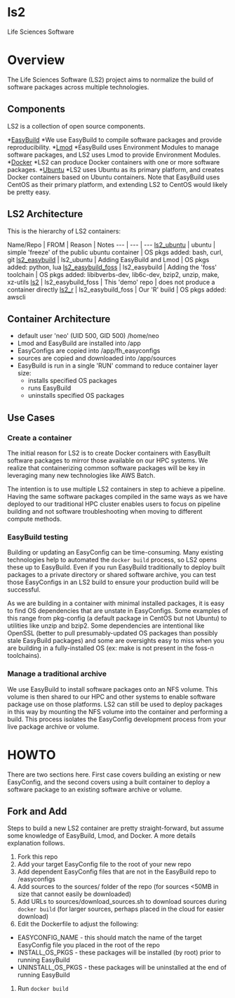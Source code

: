 # ls2
Life Sciences Software

# Overview
The Life Sciences Software (LS2) project aims to normalize the build of software packages across multiple technologies.

## Components
LS2 is a collection of open source components.

*[EasyBuild](https://easybuilders.github.io/easybuild/)
  *We use EasyBuild to compile software packages and provide reproducibility.
*[Lmod](https://github.com/TACC/Lmod)
  *EasyBuild uses Environment Modules to manage software packages, and LS2 uses Lmod to provide Environment Modules.
*[Docker](https://www.docker.com/)
  *LS2 can produce Docker containers with one or more software packages.
*[Ubuntu](https://www.ubuntu.com/)
  *LS2 uses Ubuntu as its primary platform, and creates Docker containers based on Ubuntu containers. Note that EasyBuild uses CentOS as their primary platform, and extending LS2 to CentOS would likely be pretty easy.

## LS2 Architecture
This is the hierarchy of LS2 containers:

Name/Repo | FROM | Reason | Notes
--- | --- | ---
[ls2_ubuntu](https://github.com/FredHutch/ls2_ubuntu) | ubuntu | simple 'freeze' of the public ubuntu container | OS pkgs added: bash, curl, git
[ls2_easybuild](https://github.com/FredHutch/ls2_easybuild) | ls2_ubuntu | Adding EasyBuild and Lmod | OS pkgs added: python, lua
[ls2_easybuild_foss](https://github.com/FredHutch/ls2_easybuild_foss) | ls2_easybuild | Adding the 'foss' toolchain | OS pkgs added: libibverbs-dev, lib6c-dev, bzip2, unzip, make, xz-utils
[ls2](https://github.com/FredHutch/ls2) | ls2_easybuild_foss | This 'demo' repo | does not produce a container directly
[ls2_r](https://github.com/FredHutch/ls2_r) | ls2_easybuild_foss | Our 'R' build | OS pkgs added: awscli

## Container Architecture
* default user 'neo' (UID 500, GID 500) /home/neo
* Lmod and EasyBuild are installed into /app
* EasyConfigs are copied into /app/fh_easyconfigs
* sources are copied and downloaded into /app/sources
* EasyBuild is run in a single 'RUN' command to reduce container layer size:
  * installs specified OS packages
  * runs EasyBuild
  * uninstalls specified OS packages

## Use Cases

### Create a container
The initial reason for LS2 is to create Docker containers with EasyBuilt software packages to mirror those available on our HPC systems. We realize that containerizing common software packages will be key in leveraging many new technologies like AWS Batch.

The intention is to use multiple LS2 containers in step to achieve a pipeline. Having the same software packages compiled in the same ways as we have deployed to our traditional HPC cluster enables users to focus on pipeline building and not software troubleshooting when moving to different compute methods.

### EasyBuild testing
Building or updating an EasyConfig can be time-consuming. Many existing technologies help to automated the `docker build` process, so LS2 opens these up to EasyBuild. Even if you run EasyBuild traditionally to deploy built packages to a private directory or shared software archive, you can test those EasyConfigs in an LS2 build to ensure your production build will be successful.

As we are building in a container with minimal installed packages, it is easy to find OS dependencies that are unstate in EasyConfigs. Some examples of this range from pkg-config (a default package in CentOS but not Ubuntu) to utilities like unzip and bzip2. Some dependencies are intentional like OpenSSL (better to pull presumably-updated OS packages than possibly stale EasyBuild packages) and some are oversights easy to miss when you are building in a fully-installed OS (ex: make is not present in the foss-n toolchains).

### Manage a traditional archive
We use EasyBuild to install software packages onto an NFS volume. This volume is then shared to our HPC and other systems to enable software package use on those platforms. LS2 can still be used to deploy packages in this way by mounting the NFS volume into the container and performing a build. This process isolates the EasyConfig development process from your live package archive or volume.

# HOWTO
There are two sections here. First case covers building an existing or new EasyConfig, and the second covers using a built container to deploy a software package to an existing software archive or volume.

## Fork and Add
Steps to build a new LS2 container are pretty straight-forward, but assume some knowledge of EasyBuild, Lmod, and Docker. A more details explanation follows.

1. Fork this repo
1. Add your target EasyConfig file to the root of your new repo
1. Add dependent EasyConfig files that are not in the EasyBuild repo to /easyconfigs
1. Add sources to the sources/ folder of the repo (for sources <50MB in size that cannot easily be downloaded)
1. Add URLs to sources/download_sources.sh to download sources during `docker build` (for larger sources, perhaps placed in the cloud for easier download)
1. Edit the Dockerfile to adjust the following:
  * EASYCONFIG_NAME - this should match the name of the target EasyConfig file you placed in the root of the repo
  * INSTALL_OS_PKGS - these packages will be installed (by root) prior to running EasyBuild
  * UNINSTALL_OS_PKGS - these packages will be uninstalled at the end of running EasyBuild
1. Run `docker build`
